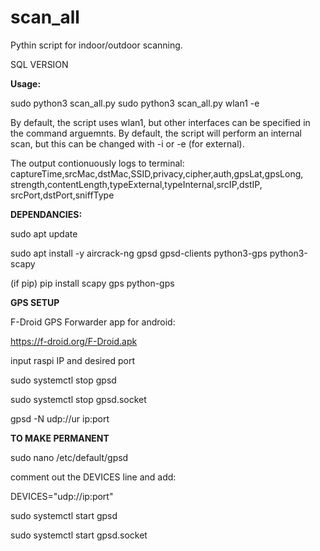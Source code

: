 # scan_all
Pythin script for indoor/outdoor scanning.

SQL VERSION

**Usage:**

sudo python3 scan_all.py
sudo python3 scan_all.py wlan1 -e

By default, the script uses wlan1, but other interfaces can be specified in the command arguemnts.
By default, the script will perform an internal scan, but this can be changed with -i or -e (for external).

The output contionuously logs to terminal: 
captureTime,srcMac,dstMac,SSID,privacy,cipher,auth,gpsLat,gpsLong,
strength,contentLength,typeExternal,typeInternal,srcIP,dstIP,
srcPort,dstPort,sniffType



**DEPENDANCIES:**

sudo apt update

sudo apt install -y aircrack-ng gpsd gpsd-clients python3-gps python3-scapy

(if pip)
pip install scapy gps python-gps



**GPS SETUP**

F-Droid GPS Forwarder app for android:

https://f-droid.org/F-Droid.apk

input raspi IP and desired port


sudo systemctl stop gpsd

sudo systemctl stop gpsd.socket

gpsd -N udp://ur ip:port


**TO MAKE PERMANENT**

sudo nano /etc/default/gpsd

comment out the DEVICES line and add:

DEVICES="udp://ip:port"

sudo systemctl start gpsd

sudo systemctl start gpsd.socket


